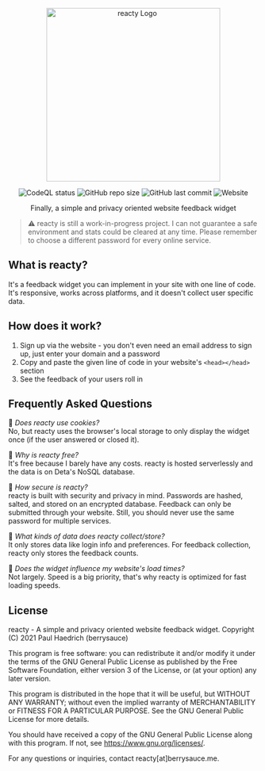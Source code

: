 <p align="center">
  <img alt="reacty Logo" src="https://cdn.labs.brry.cc/file/20d217d8-ca63-4f6e-b2f0-99897ef684ae" width="350px">
</p>
<p align="center">
  <img alt="CodeQL status" src="https://github.com/berrysauce/reacty/actions/workflows/codeql-analysis.yml/badge.svg">
  <img alt="GitHub repo size" src="https://img.shields.io/github/repo-size/berrysauce/reacty">
  <img alt="GitHub last commit" src="https://img.shields.io/github/last-commit/berrysauce/reacty">
  <img alt="Website" src="https://img.shields.io/website?down_color=red&down_message=down&up_color=green&up_message=up&url=https%3A%2F%2Freacty.net">
</p>
<p align="center">Finally, a simple and privacy oriented website feedback widget</p>

> ⚠ reacty is still a work-in-progress project. I can not guarantee a safe environment and stats could be cleared at any time. Please remember to choose a different password for every online service.

## What is reacty?
It's a feedback widget you can implement in your site with one line of code. It's responsive, works across platforms, and it doesn't collect user specific data.

## How does it work?
1. Sign up via the website - you don't even need an email address to sign up, just enter your domain and a password
2. Copy and paste the given line of code in your website's `<head></head>` section
3. See the feedback of your users roll in

## Frequently Asked Questions
💬 *Does reacty use cookies?*\
No, but reacty uses the browser's local storage to only display the widget once (if the user answered or closed it).

💬 *Why is reacty free?*\
It's free because I barely have any costs. reacty is hosted serverlessly and the data is on Deta's NoSQL database.

💬 *How secure is reacty?*\
reacty is built with security and privacy in mind. Passwords are hashed, salted, and stored on an encrypted database. Feedback can only be submitted through your website. Still, you should never use the same password for multiple services.

💬 *What kinds of data does reacty collect/store?*\
It only stores data like login info and preferences. For feedback collection, reacty only stores the feedback counts.

💬 *Does the widget influence my website's load times?*\
Not largely. Speed is a big priority, that's why reacty is optimized for fast loading speeds.

## License
reacty - A simple and privacy oriented website feedback widget.
Copyright (C) 2021 Paul Haedrich (berrysauce)

This program is free software: you can redistribute it and/or modify
it under the terms of the GNU General Public License as published by
the Free Software Foundation, either version 3 of the License, or
(at your option) any later version.

This program is distributed in the hope that it will be useful,
but WITHOUT ANY WARRANTY; without even the implied warranty of
MERCHANTABILITY or FITNESS FOR A PARTICULAR PURPOSE.  See the
GNU General Public License for more details.

You should have received a copy of the GNU General Public License
along with this program.  If not, see <https://www.gnu.org/licenses/>.

For any questions or inquiries, contact reacty[at]berrysauce.me.
